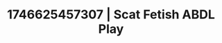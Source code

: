 ---
categories:
- Soft lighting seduction
- Erotic tension tease
- Immersive erotica
- Erotic surprise
- AI-generated
- Intimate moaning
- ASMR
- Cosplay
image: /assets/images/1746625457307.jpg
layout: post
seo:
  description: Featured content with artistic Scat Fetish, ABDL Play. HD images available.
  keywords: Scat Fetish, ABDL Play
  og_image: /assets/images/1746625457307.jpg
  schema_type: VisualArtwork
tags:
- '#1746625457307'
- ABDL Play
- Scat Fetish
title: 1746625457307 | Scat Fetish ABDL Play
---